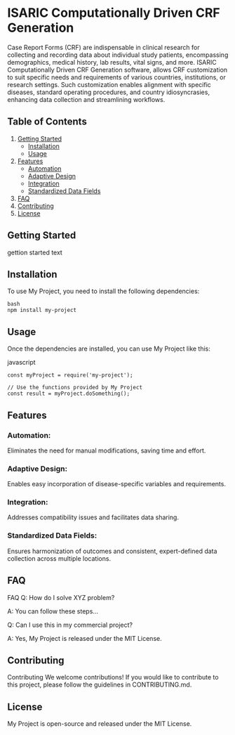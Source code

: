 # ISARIC Computationally Driven CRF Generation

Case Report Forms (CRF) are indispensable in clinical research for collecting and recording data about individual study patients, encompassing demographics, medical history, lab results, vital signs, and more. ISARIC Computationally Driven CRF Generation software, allows CRF customization to suit specific needs and requirements of various countries, institutions, or research settings. Such customization enables alignment with specific diseases, standard operating procedures, and country idiosyncrasies, enhancing data collection and streamlining workflows.

 

## Table of Contents

1. [Getting Started](#getting-started)
    - [Installation](#installation)
    - [Usage](#usage)
2. [Features](#features)
    - [Automation](#automation)
    - [Adaptive Design](#adaptive-design)
    - [Integration](#integration)
    - [Standardized Data Fields](#standardized-data-fields)	
3. [FAQ](#faq)
4. [Contributing](#contributing)
5. [License](#license)

## Getting Started

gettion started text

## Installation

To use My Project, you need to install the following dependencies:

```
bash
npm install my-project
```

## Usage
Once the dependencies are installed, you can use My Project like this:

javascript
```
const myProject = require('my-project');

// Use the functions provided by My Project
const result = myProject.doSomething();
```

## Features
### Automation:
Eliminates the need for manual modifications, saving time and effort.
### Adaptive Design:
Enables easy incorporation of disease-specific variables and requirements.
### Integration:
Addresses compatibility issues and facilitates data sharing.
### Standardized Data Fields:
Ensures harmonization of outcomes and consistent, expert-defined data collection across multiple locations.

## FAQ
FAQ
Q: How do I solve XYZ problem?

A: You can follow these steps...

Q: Can I use this in my commercial project?

A: Yes, My Project is released under the MIT License.

## Contributing
Contributing
We welcome contributions! If you would like to contribute to this project, please follow the guidelines in CONTRIBUTING.md.

## License
My Project is open-source and released under the MIT License.

